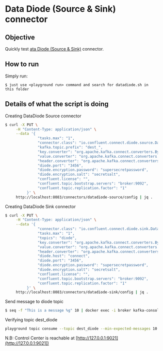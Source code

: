 # Data Diode (Source & Sink) connector



## Objective

Quickly test [ata Diode (Source & Sink)](https://docs.confluent.io/current/connect/kafka-connect-data-diode/index.html#data-diode-connector-source-and-sink-for-cp) connector.


## How to run

Simply run:

```
$ just use <playground run> command and search for datadiode.sh in this folder
```

## Details of what the script is doing

Creating DataDiode Source connector

```bash
$ curl -X PUT \
     -H "Content-Type: application/json" \
     --data '{
               "tasks.max": "1",
               "connector.class": "io.confluent.connect.diode.source.DataDiodeSourceConnector",
               "kafka.topic.prefix": "dest_",
               "key.converter": "org.apache.kafka.connect.converters.ByteArrayConverter",
               "value.converter": "org.apache.kafka.connect.converters.ByteArrayConverter",
               "header.converter": "org.apache.kafka.connect.converters.ByteArrayConverter",
               "diode.port": "3456",
               "diode.encryption.password": "supersecretpassword",
               "diode.encryption.salt": "secretsalt",
               "confluent.license": "",
               "confluent.topic.bootstrap.servers": "broker:9092",
               "confluent.topic.replication.factor": "1"
          }' \
     http://localhost:8083/connectors/datadiode-source/config | jq .
```

Creating DataDiode Sink connector

```bash
$ curl -X PUT \
     -H "Content-Type: application/json" \
     --data '{
               "connector.class": "io.confluent.connect.diode.sink.DataDiodeSinkConnector",
               "tasks.max": "1",
               "topics": "diode",
               "key.converter": "org.apache.kafka.connect.converters.ByteArrayConverter",
               "value.converter": "org.apache.kafka.connect.converters.ByteArrayConverter",
               "header.converter": "org.apache.kafka.connect.converters.ByteArrayConverter",
               "diode.host": "connect",
               "diode.port": "3456",
               "diode.encryption.password": "supersecretpassword",
               "diode.encryption.salt": "secretsalt",
               "confluent.license": "",
               "confluent.topic.bootstrap.servers": "broker:9092",
               "confluent.topic.replication.factor": "1"
          }' \
     http://localhost:8083/connectors/datadiode-sink/config | jq .
```

Send message to diode topic

```bash
$ seq -f "This is a message %g" 10 | docker exec -i broker kafka-console-producer --broker-list broker:9092 --topic diode
```

Verifying topic dest_diode

```bash
playground topic consume --topic dest_diode --min-expected-messages 10 --timeout 60
```

N.B: Control Center is reachable at [http://127.0.0.1:9021](http://127.0.0.1:9021])
